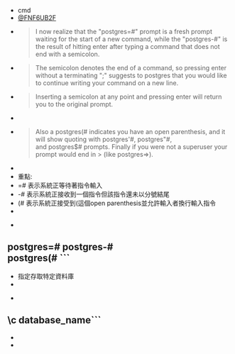 - cmd
- [@FNF6UB2F](<@FNF6UB2F.md>)
- > I now realize that the "postgres=#" prompt is a fresh prompt waiting for the start of a new command, while the "postgres-#" is the result of hitting enter after typing a command that does not end with a semicolon.
- > The semicolon denotes the end of a command, so pressing enter without a terminating ";" suggests to postgres that you would like to continue writing your command on a new line.
- > Inserting a semicolon at any point and pressing enter will return you to the original prompt.
- 
- > Also a postgres(# indicates you have an open parenthesis, and it will show quoting with postgres'#, postgres"#, and postgres$# prompts. Finally if you were not a superuser your prompt would end in > (like postgres=>).
- 
- 重點:
- =# 表示系統正等待著指令輸入
- -# 表示系統正接收到一個指令但該指令還未以分號結尾
- (# 表示系統正接受到(這個open parenthesis並允許輸入者換行輸入指令 
- 
- ```javascript
postgres=#
postgres-#  
postgres(# ```
- 
- 指定存取特定資料庫
- 
- ```javascript
\c database_name```
- 
- 
- 
